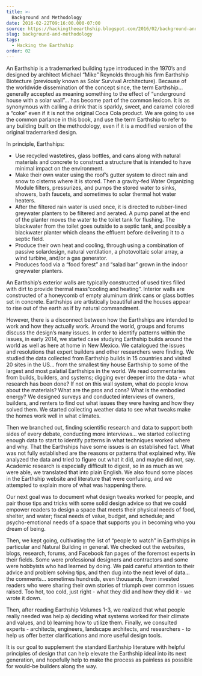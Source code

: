 ```yaml
---
title: >-
  Background and Methodology
date: 2016-02-22T09:16:00.000-07:00
source: https://hackingtheearthship.blogspot.com/2016/02/background-and-methodology.html
slug: background-and-methodology
tags:
  - Hacking the Earthship
order: 02
---
```


An Earthship is a trademarked building type introduced in the 1970’s and designed by architect Michael “Mike” Reynolds through his firm Earthship Biotecture (previously known as Solar Survival Architecture). Because of the worldwide dissemination of the concept since, the term Earthship… generally accepted as meaning something to the effect of “underground house with a solar wall”… has become part of the common lexicon. It is as synonymous with calling a drink that is sparkly, sweet, and caramel colored a “coke” even if it is not the original Coca Cola product. We are going to use the common parlance in this book, and use the term Earthship to refer to any building built on the methodology, even if it is a modified version of the original trademarked design.  

In principle, Earthships:

- Use recycled wastetires, glass bottles, and cans along with natural materials and concrete to construct a structure that is intended to have minimal impact on the environment.
- Make their own water using the roof’s gutter system to direct rain and snow to cisterns where it is stored. Then a gravity-fed Water Organizing Module filters, pressurizes, and pumps the stored water to sinks, showers, bath faucets, and sometimes to solar thermal hot water heaters.
- After the filtered rain water is used once, it is directed to rubber-lined greywater planters to be filtered and aerated. A pump panel at the end of the planter moves the water to the toilet tank for flushing. The blackwater from the toilet goes outside to a septic tank, and possibly a blackwater planter which cleans the effluent before delivering it to a septic field.
- Produce their own heat and cooling, through using a combination of passive solardesign, natural ventilation, a photovoltaic solar array, a wind turbine, and/or a gas generator.
- Produces food via a “food forest” and “salad bar” grown in the indoor greywater planters.

An Earthship’s exterior walls are typically constructed of used tires filled with dirt to provide thermal mass“cooling and heating”. Interior walls are constructed of a honeycomb of empty aluminum drink cans or glass bottles set in concrete. Earthships are artistically beautiful and the houses appear to rise out of the earth as if by natural commandment. 

However, there is a disconnect between how the Earthships are intended to work and how they actually work. Around the world, groups and forums discuss the design’s many issues. In order to identify patterns within the issues, in early 2014, we started case studying Earthship builds around the world as well as here at home in New Mexico. We catalogued the issues and resolutions that expert builders and other researchers were finding. We studied the data collected from Earthship builds in 15 countries and visited 20 sites in the US… from the smallest tiny house Earthship to some of the largest and most palatial Earthships in the world. We read commentaries from builds, builders, and systems; digging ever deeper into the data - what research has been done? If not on this wall system, what do people know about the materials? What are the pros and cons? What is the embodied energy? We designed surveys and conducted interviews of owners, builders, and renters to find out what issues they were having and how they solved them. We started collecting weather data to see what tweaks make the homes work well in what climates. 

Then we branched out, finding scientific research and data to support both sides of every debate, conducting more interviews… we started collecting enough data to start to identify patterns in what techniques worked where and why. That the Earthships have some issues is an established fact. What was not fully established are the reasons or patterns that explained why. We analyzed the data and tried to figure out what it did, and maybe did not, say. Academic research is especially difficult to digest, so in as much as we were able, we translated that into plain English. We also found some places in the Earthship website and literature that were confusing, and we attempted to explain more of what was happening there. 

Our next goal was to document what design tweaks worked for people, and pair those tips and tricks with some solid design advice so that we could empower readers to design a space that meets their physical needs of food, shelter, and water; fiscal needs of value, budget, and schedule; and psycho-emotional needs of a space that supports you in becoming who you dream of being.

Then, we kept going, cultivating the list of “people to watch” in Earthships in particular and Natural Building in general. We checked out the websites, blogs, research, forums, and Facebook fan pages of the foremost experts in their fields. Some were professional designers and contractors and some were hobbyists who had learned by doing. We paid careful attention to their advice and problem solving tips, and then dug into the next level of data… the comments… sometimes hundreds, even thousands, from invested readers who were sharing their own stories of triumph over common issues raised. Too hot, too cold, just right - what they did and how they did it - we wrote it down.

Then, after reading Earthship Volumes 1-3, we realized that what people really needed was help a) deciding what systems worked for their climate and values, and b) learning how to utilize them. Finally, we consulted experts - architects, engineers, landscape architects, and researchers - to help us offer better clarifications and more useful design tools.

It is our goal to supplement the standard Earthship literature with helpful principles of design that can help elevate the Earthship ideal into its next generation, and hopefully help to make the process as painless as possible for would-be builders along the way.
